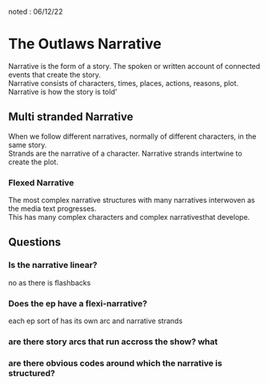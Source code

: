 noted : 06/12/22

# The Outlaws Narrative

Narrative is the form of a story. The spoken or written account of connected events that create the story.  
Narrative consists of characters, times, places, actions, reasons, plot.  
Narrative is how the story is told'  

## Multi stranded Narrative
When we follow different narratives, normally of different characters, in the same story.  
Strands are the narrative of a character. Narrative strands intertwine to create the plot.

### Flexed Narrative
The most complex narrative structures with many narratives interwoven as the media text progresses.  
This has many complex characters and complex narrativesthat develope.


## Questions
### Is the narrative linear?
no as there is flashbacks

### Does the ep have a flexi-narrative?
each ep sort of has its own arc and narrative strands

### are there story arcs that run accross the show? what


### are there obvious codes around which the narrative is structured?

### 